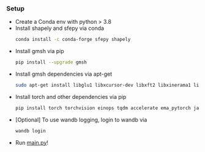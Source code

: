### Setup
- Create a Conda env with python > 3.8
- Install shapely and sfepy via conda
  ```sh
  conda install -c conda-forge sfepy shapely
  ```
- Install gmsh via pip
  ```sh
  pip install --upgrade gmsh
  ```
- Install gmsh dependencies via apt-get
  ```sh
  sudo apt-get install libglu1 libxcursor-dev libxft2 libxinerama1 libfltk1.3-dev libfreetype6-dev libgl1-mesa-dev libocct-foundation-dev libocct-data-exchange-dev
  ```
- Install torch and other dependencies via pip
  ```sh
  pip install torch torchvision einops tqdm accelerate ema_pytorch jaxlib wandb
  ```
- [Optional] To use wandb logging, login to wandb via
  ```sh
  wandb login
  ```
- Run [main.py](main.py)!
